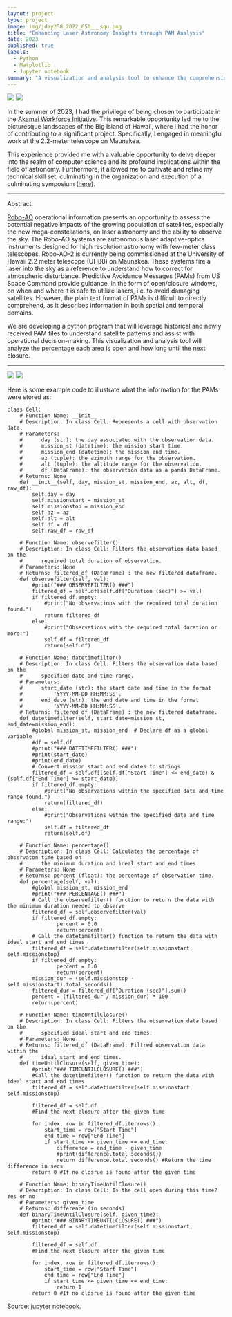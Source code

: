 ```yaml
---
layout: project
type: project
image: img/jday258_2022_650___squ.png
title: "Enhancing Laser Astronomy Insights through PAM Analysis"
date: 2023
published: true
labels:
  - Python
  - Matplotlib
  - Jupyter notebook
summary: "A visualization and analysis tool to enhance the comprehension and presentation of PAMs in order to assess the potential NEGATIVE impacts of growing population of statellites -- new mega-constellations on laser astronomy and the ability to observe the sky."
---
```


<img class="img-fluid" src="../img/Akamai_Intern/kyla_akamai_ifa.jfif">
<img class="img-fluid" src="../img/Akamai_Intern/Kyla1%20(1).jpg">

In the summer of 2023, I had the privilege of being chosen to participate in the <a href="https://www.akamaihawaii.org/preparing-for-akamai-internship/" target="_blank">Akamai Workforce Initiative</a>. This remarkable opportunity led me to the picturesque landscapes of the Big Island of Hawaii, where I had the honor of contributing to a significant project. Specifically, I engaged in meaningful work at the 2.2-meter telescope on Maunakea.

This experience provided me with a valuable opportunity to delve deeper into the realm of computer science and its profound implications within the field of astronomy. Furthermore, it allowed me to cultivate and refine my technical skill set, culminating in the organization and execution of a culminating symposium (<a href="https://docs.google.com/presentation/d/1ra2PYJSnuvDenjbpefHL5-Dop-cXw9YU2Lx039eOBu8/edit?usp=sharing" target="_blank" rel="noopener noreferrer">here</a>).

<hr>

Abstract:

<a href="https://www2.ifa.hawaii.edu/Robo-AO/" target="_blank">Robo-AO</a> operational information presents an opportunity to assess the potential negative impacts of the growing population of satellites, especially the new mega-constellations, on laser astronomy and the ability to observe the sky. The Robo-AO systems are autonomous laser adaptive-optics instruments designed for high resolution astronomy with few-meter class telescopes. Robo-AO-2 is currently being commissioned at the University of Hawaii 2.2 meter telescope (UH88) on Maunakea. These systems fire a laser into the sky as a reference to understand how to correct for atmospheric disturbance. Predictive Avoidance Messages (PAMs) from US Space Command provide guidance, in the form of open/closure windows, on when and where it is safe to utilize lasers, i.e. to avoid damaging satellites. However, the plain text format of PAMs is difficult to directly comprehend, as it describes information in both spatial and temporal domains.

We are developing a python program that will leverage historical and newly received PAM files to understand satellite patterns and assist with operational decision-making. This visualization and analysis tool will analyze the percentage each area is open and how long until the next closure. 

<hr>
<img class="img-fluid" src="../img/ezgif.com-gif-maker.gif">
<img class="img-fluid" src="../img/Akamai_Intern/jday258_2022_625.png">




Here is some example code to illustrate what the information for the PAMs were stored as:

```
class Cell:
    # Function Name: __init__
    # Description: In class Cell: Represents a cell with observation data.
    # Parameters: 
    #      day (str): the day associated with the observation data.
    #      mission_st (datetime): the mission start time. 
    #      mission_end (datetime): the mission end time.
    #      az (tuple): the azimuth range for the observation.
    #      alt (tuple): the altitude range for the observation.
    #      df (DataFrame): the observation data as a panda DataFrame.
    # Returns: None
    def __init__(self, day, mission_st, mission_end, az, alt, df, raw_df):
        self.day = day
        self.missionstart = mission_st
        self.missionstop = mission_end
        self.az = az
        self.alt = alt
        self.df = df
        self.raw_df = raw_df

    # Function Name: observefilter()
    # Description: In class Cell: Filters the observation data based on the 
    #      required total duration of observation. 
    # Parameters: None
    # Returns: filtered_df (DataFrame) : the new filtered dataframe. 
    def observefilter(self, val):
        #print("### OBSERVEFILTER() ###")
        filtered_df = self.df[self.df["Duration (sec)"] >= val]
        if filtered_df.empty:
            #print("No observations with the required total duration found.")
            return filtered_df
        else:
            #print("Observations with the required total duration or more:")
            self.df = filtered_df
            return(self.df)
        
    # Function Name: datetimefilter()
    # Description: In class Cell: Filters the observation data based on the 
    #      specified date and time range. 
    # Parameters: 
    #      start_date (str): the start date and time in the format 
    #          'YYYY-MM-DD HH:MM:SS'.
    #      end_date (str): the end date and time in the format
    #          'YYYY-MM-DD HH:MM:SS'.
    # Returns: filtered_df (DataFrame) : the new filtered dataframe. 
    def datetimefilter(self, start_date=mission_st, end_date=mission_end):
        #global mission_st, mission_end  # Declare df as a global variable
        #df = self.df
        #print("### DATETIMEFILTER() ###")
        #print(start_date)
        #print(end_date)
        # Convert mission start and end dates to strings
        filtered_df = self.df[(self.df["Start Time"] <= end_date) & (self.df["End Time"] >= start_date)]
        if filtered_df.empty:
            #print("No observations within the specified date and time range found.")
            return(filtered_df)
        else:
            #print("Observations within the specified date and time range:")
            self.df = filtered_df
            return(self.df)

    # Function Name: percentage()
    # Description: In class Cell: Calculates the percentage of observaton time based on
    #      the minimum duration and ideal start and end times. 
    # Parameters: None
    # Returns: percent (float): the percentage of observation time. 
    def percentage(self, val):
        #global mission_st, mission_end
        #print("### PERCENTAGE() ###")
        # Call the observefilter() function to return the data with the minimum duration needed to observe
        filtered_df = self.observefilter(val)
        if filtered_df.empty:
                percent = 0.0
                return(percent)
        # Call the datetimefilter() function to return the data with ideal start and end times
        filtered_df = self.datetimefilter(self.missionstart, self.missionstop)
        if filtered_df.empty:
                percent = 0.0
                return(percent)
        mission_dur = (self.missionstop - self.missionstart).total_seconds()
        filtered_dur = filtered_df["Duration (sec)"].sum()
        percent = (filtered_dur / mission_dur) * 100
        return(percent)

    # Function Name: timeUntilClosure()
    # Description: In class Cell: Filters the observation data based on the
    #      specified ideal start and end times. 
    # Parameters: None
    # Returns: filtered_df (DataFrame): Filtred observation data within the 
    #      ideal start and end times.
    def timeUntilClosure(self, given_time):
        #print("### TIMEUNTILCLOSURE() ###")
        #Call the datetimefilter() function to return the data with ideal start and end times
        filtered_df = self.datetimefilter(self.missionstart, self.missionstop)
        
        filtered_df = self.df
        #Find the next closure after the given time
        
        for index, row in filtered_df.iterrows():
            start_time = row["Start Time"]
            end_time = row["End Time"]
            if start_time <= given_time <= end_time:
                difference = end_time - given_time
                #print(difference.total_seconds())
                return difference.total_seconds() #Return the time difference in secs
        return 0 #If no closrue is found after the given time
    
    # Function Name: binaryTimeUntilClosure()
    # Description: In class Cell: Is the cell open during this time? Yes or no
    # Parameters: given_time
    # Returns: difference (in seconds)
    def binaryTimeUntilClosure(self, given_time):
        #print("### BINARYTIMEUNTILCLOSURE() ###")
        filtered_df = self.datetimefilter(self.missionstart, self.missionstop)
        
        filtered_df = self.df
        #Find the next closure after the given time
        
        for index, row in filtered_df.iterrows():
            start_time = row["Start Time"]
            end_time = row["End Time"]
            if start_time <= given_time <= end_time:
                return 1
        return 0 #If no closrue is found after the given time
```
 
Source: <a href="http://localhost:8888/notebooks/akamai/test%20cases/MASTER%207_31_23-Copy1.ipynb#">jupyter notebook.</a>
